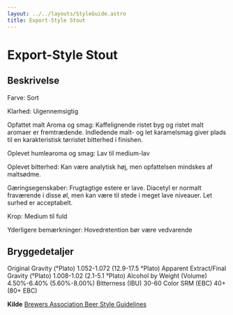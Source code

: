 ```yaml
---
layout: ../../layouts/StyleGuide.astro
title: Export-Style Stout
---
```

# Export-Style Stout

## Beskrivelse
Farve: Sort

Klarhed: Uigennemsigtig

Opfattet malt Aroma og smag: Kaffelignende ristet byg og ristet malt aromaer er fremtrædende. Indledende malt- og let karamelsmag giver plads til en karakteristisk tørristet bitterhed i finishen.

Oplevet humlearoma og smag: Lav til medium-lav

Oplevet bitterhed: Kan være analytisk høj, men opfattelsen mindskes af maltsødme.

 Gæringsegenskaber: Frugtagtige estere er lave. Diacetyl er normalt fraværende i disse øl, men kan være til stede i meget lave niveauer. Let surhed er acceptabelt.

Krop: Medium til fuld

Yderligere bemærkninger: Hovedretention bør være vedvarende




## Bryggedetaljer
Original Gravity (°Plato) 1.052-1.072 (12.9-17.5 °Plato)
Apparent Extract/Final Gravity (°Plato) 1.008-1.02 (2.1-5.1 °Plato)
Alcohol by Weight (Volume) 4.50%-6.40% (5.60%-8.00%)
Bitterness (IBU) 30-60
Color SRM (EBC) 40&#43;(80&#43; EBC)					



**Kilde**
[Brewers Association Beer Style Guidelines](https://www.brewersassociation.org/)
